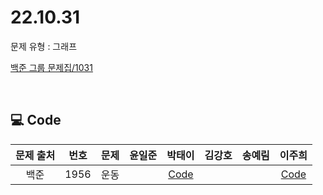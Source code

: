 # 22.10.31
문제 유형 : 그래프
</br>

[백준 그룹 문제집/1031](https://www.acmicpc.net/group/workbook/view/16025/50381)

</br>

## 💻 Code
| 문제 출처 | 번호 | 문제 | 윤일준	|              박태이            | 김강호 |	송예림 |	이주희 |
| :--------: | :--------: | :--------: |:--------: |:---------------------------:| :--------: |:--------: | :--------: |
| 백준  |    1956   |   운동   |      | [Code](/1031/박태이/README.md) |      |      |  [Code](/1031/이주희/README.md)    |
